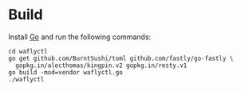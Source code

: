 # Build

Install [Go](https://golang.org/doc/install) and run the following
commands:

```
cd waflyctl
go get github.com/BurntSushi/toml github.com/fastly/go-fastly \
  gopkg.in/alecthomas/kingpin.v2 gopkg.in/resty.v1
go build -mod=vendor waflyctl.go
./waflyctl
```
